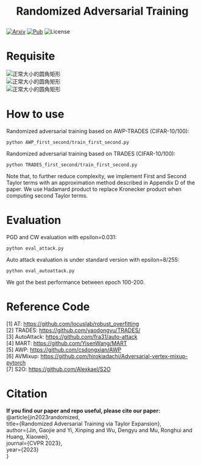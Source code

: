 # <p align="center">Randomized Adversarial Training</p>
[![Arxiv](https://img.shields.io/badge/Arxiv-2303.10653-red.svg)](https://arxiv.org/abs/2303.10653)
[![Pub](https://img.shields.io/badge/Pub-CVPR'23-blue.svg)](https://arxiv.org/abs/2303.10653)
![License](https://img.shields.io/badge/license-MIT-yellow)

# Requisite
![正常大小的圆角矩形](https://img.shields.io/badge/Python-3.6+-green.svg)  
![正常大小的圆角矩形](https://img.shields.io/badge/Pytorch-1.8.1+cu111-green.svg)  
![正常大小的圆角矩形](https://img.shields.io/badge/Torchvision-0.9.0+cu111-green.svg)  

# How to use
Randomized adversarial training based on AWP-TRADES (CIFAR-10/100):   
````
python AWP_first_second/train_first_second.py
````
Randomized adversarial training based on TRADES (CIFAR-10/100):  
````
python TRADES_first_second/train_first_second.py
````

Note that, to further reduce complexity, we implement First and Second Taylor terms with an approximation method described in Appendix D of the paper. We use Hadamard product to replace Kronecker product when computing second Taylor terms.

# Evaluation
PGD and CW evaluation with epsilon=0.031:   
````
python eval_attack.py
````
Auto attack evaluation is under standard version with epsilon=8/255:    
````
python eval_autoattack.py
````
We got the best performance between epoch 100-200.  

# Reference Code
[1] AT: https://github.com/locuslab/robust_overfitting  
[2] TRADES: https://github.com/yaodongyu/TRADES/  
[3] AutoAttack: https://github.com/fra31/auto-attack  
[4] MART: https://github.com/YisenWang/MART  
[5] AWP: https://github.com/csdongxian/AWP  
[6] AVMixup: https://github.com/hirokiadachi/Adversarial-vertex-mixup-pytorch  
[7] S2O: https://github.com/Alexkael/S2O

# Citation
**If you find our paper and repo useful, please cite our paper:**  
@article{jin2023randomized,  
  title={Randomized Adversarial Training via Taylor Expansion},  
  author={Jin, Gaojie and Yi, Xinping and Wu, Dengyu and Mu, Ronghui and Huang, Xiaowei},  
  journal={CVPR 2023},  
  year={2023}  
}
